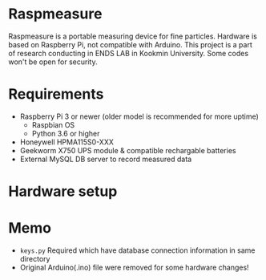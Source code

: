 # Raspmeasure
Raspmeasure is a portable measuring device for fine particles.
Hardware is based on Raspberry Pi, not compatible with Arduino.
This project is a part of research conducting in ENDS LAB in Kookmin University.
Some codes won't be open for security.

# Requirements
* Raspberry Pi 3 or newer (older model is recommended for more uptime)
  * Raspbian OS
  * Python 3.6 or higher
* Honeywell HPMA115S0-XXX
* Geekworm X750 UPS module & compatible rechargable batteries
* External MySQL DB server to record measured data

# Hardware setup

# Memo
* `keys.py` Required which have database connection information in same directory 
* Original Arduino(.ino) file were removed for some hardware changes!
